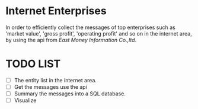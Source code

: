 # Internet Enterprises
In order to efficiently collect the messages of top enterprises such as 'market value', 'gross profit', 'operating profit' and so on in the internet area, by using the api from *East Money Information Co.,ltd*.

# TODO LIST
- [ ] The entity list in the internet area.
- [ ] Get the messages use the api
- [ ] Summary the messages into a SQL database.
- [ ] Visualize

